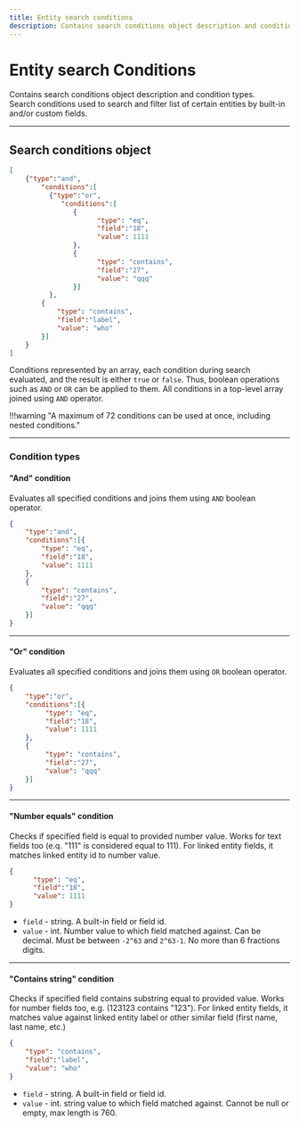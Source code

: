 ```yaml
---
title: Entity search conditions
description: Contains search conditions object description and condition types. Search conditions used to search and filter list of certain entities by built-in and/or custom fields.
---
```


# Entity search Conditions

Contains search conditions object description and condition types.<br> 
Search conditions used to search and filter list of certain entities by built-in and/or custom fields.

***

## Search conditions object

```json
[
    {"type":"and", 
        "conditions":[
          {"type":"or", 
             "conditions":[
                {
                      "type": "eq",
                      "field":"18",
                      "value": 1111
                },
                {
                      "type": "contains",
                      "field":"27",
                      "value": "qqq"
                }]
          },
        {
            "type": "contains",
            "field":"label",
            "value": "who"
        }]
    }
]
```

Conditions represented by an array, each condition during search evaluated, and the result is either `true` or `false`.
Thus, boolean operations such as `AND` or `OR` can be applied to them. All conditions in a top-level array joined using `AND` operator.

!!!warning "A maximum of 72 conditions can be used at once, including nested conditions."

***

### Condition types

#### "And" condition

Evaluates all specified conditions and joins them using `AND` boolean operator.

```json
{
    "type":"and", 
    "conditions":[{
        "type": "eq",
        "field":"18",
        "value": 1111
    },
    {
        "type": "contains",
        "field":"27",
        "value": "qqq"
    }]
}
```

***

#### "Or" condition

Evaluates all specified conditions and joins them using `OR` boolean operator.

```json
{
    "type":"or", 
    "conditions":[{
         "type": "eq",
         "field":"18",
         "value": 1111
    },
    {
         "type": "contains",
         "field":"27",
         "value": "qqq"
    }]
}
```

***

#### "Number equals" condition

Checks if specified field is equal to provided number value. Works for text fields too (e.q. "111" is considered equal to 111).
 For linked entity fields, it matches linked entity id to number value.
 
```json
{
      "type": "eq",
      "field":"18",
      "value": 1111
}
```

* `field` - string. A built-in field or field id.
* `value` - int. Number value to which field matched against. Can be decimal. Must be between `-2^63` and `2^63-1`. No 
more than 6 fractions digits.

***

#### "Contains string" condition

Checks if specified field contains substring equal to provided value. Works for number fields too, e.g. (123123 contains "123").
For linked entity fields, it matches value against linked entity label or other similar field (first name, last name, etc.)

```json
{
    "type": "contains",
    "field":"label",
    "value": "who"
}
```

* `field` - string. A built-in field or field id.
* `value` - int. string value to which field matched against. Cannot  be null or empty, max length is 760.